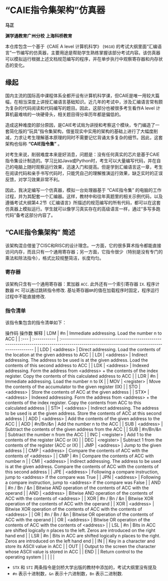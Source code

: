 # “CAIE指令集架构”仿真器

**马正**

**渊学通教育广州分校**
**上海科桥教育**

本仓库包含一个基于《CAIE A level 计算机科学》 (`9618`) 的考试大纲里面“汇编语言”一节编写的仿真器，主要用途是帮助学生熟练掌握该部分考试内容。该仿真器可以模拟运行根据上述文档规范编写的程序，并在单步执行中观察寄存器和内存状态的变化。

## 缘起

国内主流的国际高中课程体系全都开设有计算机科学课，但CAIE是唯一用较大篇幅，在相当深度上讲授汇编语言基础知识。近几年的考试中，涉及汇编语言常有颇为复杂的代码阅读和代码编写的题目。因此，这部分也被很多考生看作A level 计算机最难啃的一块硬骨头，相关题目得分率历年都是偏低的。

造成这种难度的部分原因，是CAIE考试局为讲授和考察这个模块，专门编造了一套简化版的“玩具”指令集架构，借鉴现实中实用的架构的基础上进行了大幅度削减，力求让考生理解基本原理的同时不需要记忆背诵太多复杂的细节。因此，这套架构也俗称 **“CAIE指令集”** 。

对考生来说，削弱难度本来是好消息，问题是：没有任何真实的芯片是基于CAIE指令集设计制造的。学习比如Java或Python时，考生可以大量编写代码，并在自己的电脑上随时观察运行效果，迅速入门和提高。但是学到汇编语言这一章，考生在阅读代码和亲手书写代码时，只能凭自己的理解推演运行效果，缺乏实时的正误反馈，对学习效果非常不利。

因此，我决定编写一个仿真器，模拟一台处理器基于 “CAIE指令集” 的电脑的工作过程，并为其配套一个汇编器。这样，教材中和往年真题里的相关示例代码，以及遵循考试大纲第4.2节《汇编语言》所描述的规范编写的所有代码，都可以在这套仿真器上模拟运行。学生就可以像学习真实存在的高级语言一样，通过“多写多跑代码”备考这部分内容了。

## “CAIE指令集架构” 简述

该架构混合借鉴了CISC和RISC的设计理念。一方面，它的很多算术指令都能直接访问内存，而且只有一个通用寄存器；另一方面，它指令很少（特别是没有专门的乘法和除法指令），格式比较规整简洁，长度均匀。

### 寄存器

该架构只含有一个通用寄存器：累加器 `ACC`.  此外还有一个索引寄存器 `IX`.  程序计数器 `PC` 可以通过跳转指令修改.  基址寄存器`BR`的值在加载程序时固定，程序运行过程中不能直接修改.

### 指令清单

该指令集包含的指令清单如下：

操作码	操作数	解释
| LDM  | #n           | Immediate addressing. Load the number n to ACC                                                                                                  |
| :--- | :----------- | :---------------------------------------------------------------------------------------------------------------------------------------------- |
| LDD  | \<address>    | Direct addressing. Load the contents of the location at the given address to ACC                                                                |
| LDI  | \<address>    | Indirect addressing. The address to be used is at the given address. Load the contents of this second address to ACC                            |
| LDX  | \<address>    | Indexed addressing. Form the address from \<address> + the contents of the index register. Copy the contents of this calculated address to ACC   |
| LDR  | #n           | Immediate addressing. Load the number n to IX                                                                                                   |
| MOV  | \<register>   | Move the contents of the accumulator to the given register (IX)                                                                                 |
| STO  | \<address>    | Store the contents of ACC at the given address                                                                                                  |
| STX* | \<address>    | Indexed addressing. Form the address from \<address> + the contents of the index register. Copy the contents from ACC to this calculated address |
| STI* | \<address>    | Indirect addressing. The address to be used is at the given address. Store the contents of ACC at this second address                           |
| ADD  | \<address>    | Add the contents of the given address to the ACC                                                                                                |
| ADD  | #n/Bn/&n     | Add the number n to the ACC                                                                                                                     |
| SUB  | \<address>    | Subtract the contents of the given address from the ACC                                                                                         |
| SUB  | #n/Bn/&n     | Subtract the number n from the ACC                                                                                                              |
| INC  | \<register>   | Add 1 to the contents of the register (ACC or IX)                                                                                               |
| DEC  | \<register>   | Subtract 1 from the contents of the register (ACC or IX)                                                                                        |
| JMP  | \<address>    | Jump to the given address                                                                                                                       |
| CMP  | \<address>    | Compare the contents of ACC with the contents of \<address>                                                                                      |
| CMP  | #n           | Compare the contents of ACC with number n                                                                                                       |
| CMI  | \<address>    | Indirect addressing. The address to be used is at the given address.  Compare the contents of ACC with the contents of this second address      |
| JPE  | \<address>    | Following a compare instruction, jump to \<address> if the compare was True                                                                      |
| JPN  | \<address>    | Following a compare instruction, jump to \<address> if the compare was False                                                                     |
| AND  | #n / Bn / &n | Bitwise AND operation of the contents of ACC with the operand                                                                                   |
| AND  | \<address>    | Bitwise AND operation of the contents of ACC with the contents of \<address>                                                                     |
| XOR  | #n / Bn / &n | Bitwise XOR operation of the contents of ACC with the operand                                                                                   |
| XOR  | \<address>    | Bitwise XOR operation of the contents of ACC with the contents of \<address>                                                                     |
| OR   | #n / Bn / &n | Bitwise OR operation of the contents of ACC with the operand                                                                                    |
| OR   | \<address>    | Bitwise OR operation of the contents of ACC with the contents of \<address>                                                                      |
| LSL  | #n           | Bits in ACC are shifted logically n places to the left. Zeros are introduced on the right hand end                                              |
| LSR  | #n           | Bits in ACC are shifted logically n places to the right. Zeros are introduced on the left hand end                                              |
| IN   |              | Key in a character and store its ASCII value in ACC                                                                                             |
| OUT  |              | Output to the screen the character whose ASCII value is stored in ACC                                                                           |
| END  |              | Return control to the operating system                                                                                                          |
|      |              |                                                                                                                                                 |

* `STX` 和 `STI` 两条指令是剑桥大学出版的教材中添加的，考试大纲里没有提及
* `#n` 表示十进制数，`&n` 表示十六进制数，`Bn` 表示二进制数.